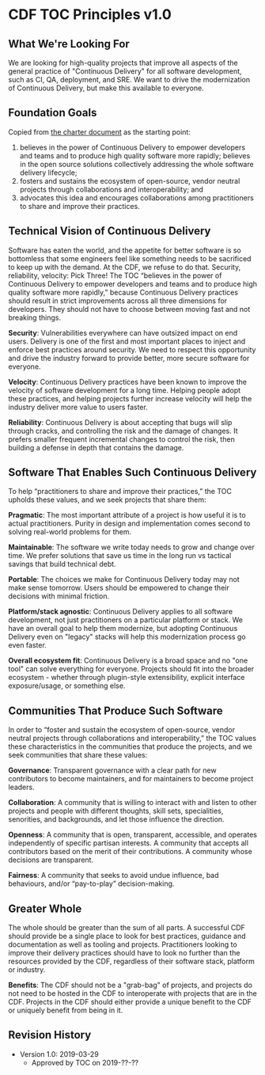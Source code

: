 # CDF TOC Principles v1.0

## What We're Looking For
We are looking for high-quality projects that improve all aspects of the general practice of "Continuous Delivery" for all software development, such as CI, QA, deployment, and SRE. We want to drive the modernization of Continuous Delivery, but make this available to everyone.

## Foundation Goals
Copied from [the charter document](https://github.com/cdfoundation/charter/blob/master/CHARTER.md) as the starting point:

1. believes in the power of Continuous Delivery to empower developers and teams and to produce high quality software more rapidly;
believes in the open source solutions collectively addressing the whole software delivery lifecycle;
1. fosters and sustains the ecosystem of open-source, vendor neutral projects through collaborations and interoperability; and
1. advocates this idea and encourages collaborations among practitioners to share and improve their practices.


## Technical Vision of Continuous Delivery
Software has eaten the world, and the appetite for better software is so bottomless that some engineers feel like something needs to be sacrificed to keep up with the demand. At the CDF, we refuse to do that. Security, reliability, velocity: Pick Three!  The TOC “believes in the power of Continuous Delivery to empower developers and teams and to produce high quality software more rapidly,” because Continuous Delivery practices should result in strict improvements across all three dimensions for developers. They should not have to choose between moving fast and not breaking things.

**Security**: Vulnerabilities everywhere can have outsized impact on end users. Delivery is one of the first and most important places to inject and enforce best practices around security. We need to respect this opportunity and drive the industry forward to provide better, more secure software for everyone.

**Velocity**: Continuous Delivery practices have been known to improve the velocity of software development for a long time. Helping people adopt these practices, and helping projects further increase velocity will help the industry deliver more value to users faster.

**Reliability**: Continuous Delivery is about accepting that bugs will slip through cracks, and controlling the risk and the damage of changes. It prefers smaller frequent incremental changes to control the risk, then building a defense in depth that contains the damage.

## Software That Enables Such Continuous Delivery
To help “practitioners to share and improve their practices,” the TOC upholds these values, and we seek projects that share them:

**Pragmatic**: The most important attribute of a project is how useful it is to actual practitioners. Purity in design and implementation comes second to solving real-world problems for them.

**Maintainable**: The software we write today needs to grow and change over time. We prefer solutions that save us time in the long run vs tactical savings that build technical debt.

**Portable**: The choices we make for Continuous Delivery today may not make sense tomorrow. Users should be empowered to change their decisions with minimal friction.

**Platform/stack agnostic**: Continuous Delivery applies to all software development, not just practitioners on a particular platform or stack. We have an overall goal to help them modernize, but adopting Continuous Delivery even on "legacy" stacks will help this modernization process go even faster.

**Overall ecosystem fit**: Continuous Delivery is a broad space and no "one tool" can solve everything for everyone. Projects should fit into the broader ecosystem - whether through plugin-style extensibility,  explicit interface exposure/usage, or something else.

## Communities That Produce Such Software
In order to “foster and sustain the ecosystem of open-source, vendor neutral projects through collaborations and interoperability,” the TOC values these characteristics in the communities that produce the projects, and we seek communities that share these values:

**Governance**: Transparent governance with a clear path for new contributors to become maintainers, and for maintainers to become project leaders.

**Collaboration**: A community that is willing to interact with and listen to other projects and people with different thoughts, skill sets, specialities, senorities, and backgrounds, and let those influence the direction.

**Openness**: A community that is open, transparent, accessible, and operates independently of specific partisan interests. A community that accepts all contributors based on the merit of their contributions. A community whose decisions are transparent.

**Fairness**: A community that seeks to avoid undue influence, bad behaviours, and/or “pay-to-play” decision-making.

## Greater Whole
The whole should be greater than the sum of all parts. A successful CDF should provide be a single place to look for best practices, guidance and documentation as well as tooling and projects. Practitioners looking to improve their delivery practices should have to look no further than the resources provided by the CDF, regardless of their software stack, platform or industry.

**Benefits**: The CDF should not be a "grab-bag" of projects, and projects do not need to be hosted in the CDF to interoperate with projects that are in the CDF. Projects in the CDF should either provide a unique benefit to the CDF or uniquely benefit from being in it.

## Revision History
* Version 1.0: 2019-03-29
    * Approved by TOC on 2019-??-??
